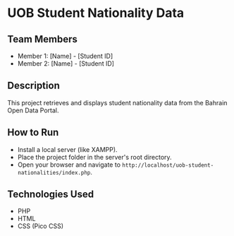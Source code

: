 # UOB Student Nationality Data

## Team Members
- Member 1: [Name] - [Student ID]
- Member 2: [Name] - [Student ID]

## Description
This project retrieves and displays student nationality data from the Bahrain Open Data Portal.

## How to Run
- Install a local server (like XAMPP).
- Place the project folder in the server's root directory.
- Open your browser and navigate to `http://localhost/uob-student-nationalities/index.php`.

## Technologies Used
- PHP
- HTML
- CSS (Pico CSS)